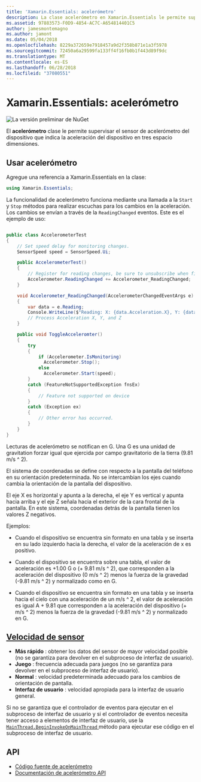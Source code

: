 ```yaml
---
title: 'Xamarin.Essentials: acelerómetro'
description: La clase acelerómetro en Xamarin.Essentials le permite supervisar el sensor de acelerómetro del dispositivo, lo que indica la aceleración del dispositivo en tres espacio dimensiones.
ms.assetid: 97883573-F0D9-4854-AC7C-A654814401C5
author: jamesmontemagno
ms.author: jamont
ms.date: 05/04/2018
ms.openlocfilehash: 8229a372659e7918457a9d2f358b871e1a3f5978
ms.sourcegitcommit: 72450a6a29599fa133ff4f16fb0b1f443d89f9dc
ms.translationtype: MT
ms.contentlocale: es-ES
ms.lasthandoff: 06/28/2018
ms.locfileid: "37080551"
---
```

# <a name="xamarinessentials-accelerometer"></a>Xamarin.Essentials: acelerómetro

![La versión preliminar de NuGet](~/media/shared/pre-release.png)

El **acelerómetro** clase le permite supervisar el sensor de acelerómetro del dispositivo que indica la aceleración del dispositivo en tres espacio dimensiones.

## <a name="using-accelerometer"></a>Usar acelerómetro

Agregue una referencia a Xamarin.Essentials en la clase:

```csharp
using Xamarin.Essentials;
```

La funcionalidad de acelerómetro funciona mediante una llamada a la `Start` y `Stop` métodos para realizar escuchas para los cambios en la aceleración. Los cambios se envían a través de la `ReadingChanged` eventos. Este es el ejemplo de uso:

```csharp

public class AccelerometerTest
{
    // Set speed delay for monitoring changes.
    SensorSpeed speed = SensorSpeed.Ui;

    public AccelerometerTest()
    {
        // Register for reading changes, be sure to unsubscribe when finished
        Accelerometer.ReadingChanged += Accelerometer_ReadingChanged;
    }

    void Accelerometer_ReadingChanged(AccelerometerChangedEventArgs e)
    {
        var data = e.Reading;
        Console.WriteLine($"Reading: X: {data.Acceleration.X}, Y: {data.Acceleration.Y}, Z: {data.Acceleration.Z}");
        // Process Acceleration X, Y, and Z
    }

    public void ToggleAcceleromter()
    {
        try
        {
            if (Accelerometer.IsMonitoring)
              Accelerometer.Stop();
            else
              Accelerometer.Start(speed);
        }
        catch (FeatureNotSupportedException fnsEx)
        {
            // Feature not supported on device
        }
        catch (Exception ex)
        {
            // Other error has occurred.
        }
    }
}
```

Lecturas de acelerómetro se notifican en G. Una G es una unidad de gravitation forzar igual que ejercida por campo gravitatorio de la tierra (9.81 m/s ^ 2).

El sistema de coordenadas se define con respecto a la pantalla del teléfono en su orientación predeterminada. No se intercambian los ejes cuando cambia la orientación de la pantalla del dispositivo.

El eje X es horizontal y apunta a la derecha, el eje Y es vertical y apunta hacia arriba y el eje Z señala hacia el exterior de la cara frontal de la pantalla. En este sistema, coordenadas detrás de la pantalla tienen los valores Z negativos.

Ejemplos:

* Cuando el dispositivo se encuentra sin formato en una tabla y se inserta en su lado izquierdo hacia la derecha, el valor de la aceleración de x es positivo.

* Cuando el dispositivo se encuentra sobre una tabla, el valor de aceleración es +1.00 G o (+ 9.81 m/s ^ 2), que corresponden a la aceleración del dispositivo (0 m/s ^ 2) menos la fuerza de la gravedad (-9.81 m/s ^ 2) y normalizado como en G.

* Cuando el dispositivo se encuentra sin formato en una tabla y se inserta hacia el cielo con una aceleración de un m/s ^ 2, el valor de aceleración es igual A + 9.81 que corresponden a la aceleración del dispositivo (+ m/s ^ 2) menos la fuerza de la gravedad (-9.81 m/s ^ 2) y normalizado en G. 

## <a name="sensor-speedxrefxamarinessentialssensorspeed"></a>[Velocidad de sensor](xref:Xamarin.Essentials.SensorSpeed)

- **Más rápido** : obtener los datos del sensor de mayor velocidad posible (no se garantiza para devolver en el subproceso de interfaz de usuario).
- **Juego** : frecuencia adecuada para juegos (no se garantiza para devolver en el subproceso de interfaz de usuario).
- **Normal** : velocidad predeterminada adecuado para los cambios de orientación de pantalla.
- **Interfaz de usuario** : velocidad apropiada para la interfaz de usuario general.

Si no se garantiza que el controlador de eventos para ejecutar en el subproceso de interfaz de usuario y si el controlador de eventos necesita tener acceso a elementos de interfaz de usuario, use la [ `MainThread.BeginInvokeOnMainThread` ](main-thread.md) método para ejecutar ese código en el subproceso de interfaz de usuario.

## <a name="api"></a>API

- [Código fuente de acelerómetro](https://github.com/xamarin/Essentials/tree/master/Xamarin.Essentials/Accelerometer)
- [Documentación de acelerómetro API](xref:Xamarin.Essentials.Accelerometer)
